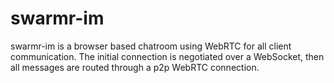 # swarmr-im

swarmr-im is a browser based chatroom using WebRTC for all client communication. The initial connection is negotiated over a WebSocket, then all messages are routed through a p2p WebRTC connection.

